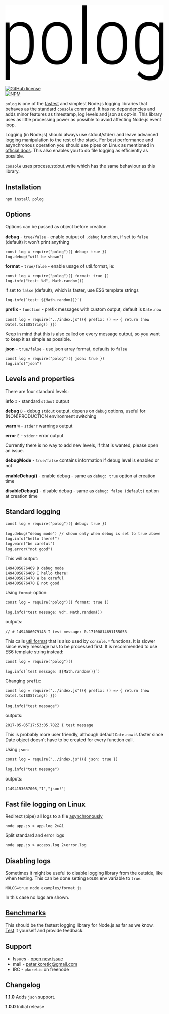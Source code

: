 <div align="center"><img src="https://github.com/pkoretic/polog/blob/misc/polog.png?raw=true"/></div>

[![GitHub license](https://img.shields.io/github/license/mashape/apistatus.svg)](https://github.com/pkoretic/polog/blob/master/LICENSE)<br/>
[![NPM](https://nodei.co/npm/polog.png?downloads=true&downloadRank=true&stars=true)](https://www.npmjs.com/package/polog)

`polog` is one of the [fastest](benchmarks) and simplest Node.js logging libraries that behaves as the
standard `console` command. It has no dependencies and adds minor features as timestamp, log levels
and json as opt-in. This library uses as little processing power as possible to avoid affecting
Node.js event loop.

Logging (in Node.js) should always use stdout/stderr and leave advanced logging manipulation to the
rest of the stack. For best performance and asynchronous operation you should use pipes on Linux as
mentioned in [official docs](https://nodejs.org/api/process.html#process_a_note_on_process_i_o).
This also enables you to do file logging as efficiently as possible.

`console` uses process.stdout.write which has the same behaviour as this library.

## Installation

```
npm install polog
```

## Options

Options can be passed as object before creation.

**debug** - `true/false` - enable output of `.debug` function, if set to `false` (default) it won't print anything

```
const log = require("polog")({ debug: true })
log.debug("will be shown")
```

**format** - `true/false` - enable usage of util.format, ie:

```
const log = require("polog")({ format: true })
log.info("test: %d", Math.random())
```

if set to `false` (default), which is faster, use ES6 template strings

```
log.info(`test: ${Math.random()}`)
```

**prefix** - `function` - prefix messages with custom output, default is `Date.now`
```
const log = require("../index.js")({ prefix: () => { return (new Date).toISOString() }})
```

Keep in mind that this is also called on every message output, so you want to keep it as simple as
possible.

**json** - `true/false` - use json array format, defaults to `false`
```
const log = require("polog")({ json: true })
log.info("json")
```

## Levels and properties

There are four standard levels:

**info** `I` - standard `stdout` output

**debug** `D` - debug `stdout` output, depens on `debug` options, useful for (NON)PRODUCTION
environment switching

**warn** `W` - `stderr` warnings output

**error** `E` - `stderr` error output

Currently there is no way to add new levels, if that is wanted, please open an issue.

**debugMode** - `true/false` contains information if debug level is enabled or not

**enableDebug()** - enable debug - same as `debug: true` option at creation time

**disableDebug()** - disable debug - same as `debug: false (default)` option at creation time

## Standard logging

```
const log = require("polog")({ debug: true })

log.debug("debug mode") // shown only when debug is set to true above
log.info("hello there!")
log.warn("be careful")
log.error("not good")
```

This will output:

```
1494005876469 D debug mode
1494005876469 I hello there!
1494005876470 W be careful
1494005876470 E not good
```

Using `format` option:

```
const log = require("polog")({ format: true })

log.info("test message: %d", Math.random())
```
outputs:

```
// # 1494006079148 I test message: 0.17100814691155053
```
This calls [util.format](https://nodejs.org/api/util.html#util_util_format_format_args) that is also
used by `console.*` functions. It is slower since every message has to be processed first. It is
recommended to use ES6 template string instead:

```
const log = require("polog")()

log.info(`test message: ${Math.random()}`)
````

Changing `prefix`:

```
const log = require("../index.js")({ prefix: () => { return (new Date).toISOString() }})

log.info("test message")
```

outputs:
```
2017-05-05T17:53:05.702Z I test message
```

This is probably more user friendly, although default `Date.now` is faster since Date object doesn't
have to be created for every function call.

Using `json`:

```
const log = require("../index.js")({ json: true })

log.info("test message")
```

outputs:
```
[1494153657008,"I","json!"]
```

## Fast file logging on Linux

Redirect (pipe) all logs to a file [asynchronously](https://nodejs.org/api/process.html#process_a_note_on_process_i_o)

```
node app.js > app.log 2>&1
```

Split standard and error logs

```
node app.js > access.log 2>error.log
```

## Disabling logs

Sometimes it might be useful to disable logging library from the outside, like when testing. This
can be done setting `NOLOG` env variable to `true`.

```
NOLOG=true node examples/format.js
```

In this case no logs are shown.

## [Benchmarks](benchmarks)

This should be the fastest logging library for Node.js as far as we know. [Test](benchmarks) it
yourself and provide feedback.

## Support

 * Issues - [open new issue](https://github.com/pkoretic/polog/issues)
 * mail - petar.koretic@gmail.com
 * IRC - `pkoretic` on freenode

## Changelog

**1.1.0** Adds `json` support.

**1.0.0** Initial release
